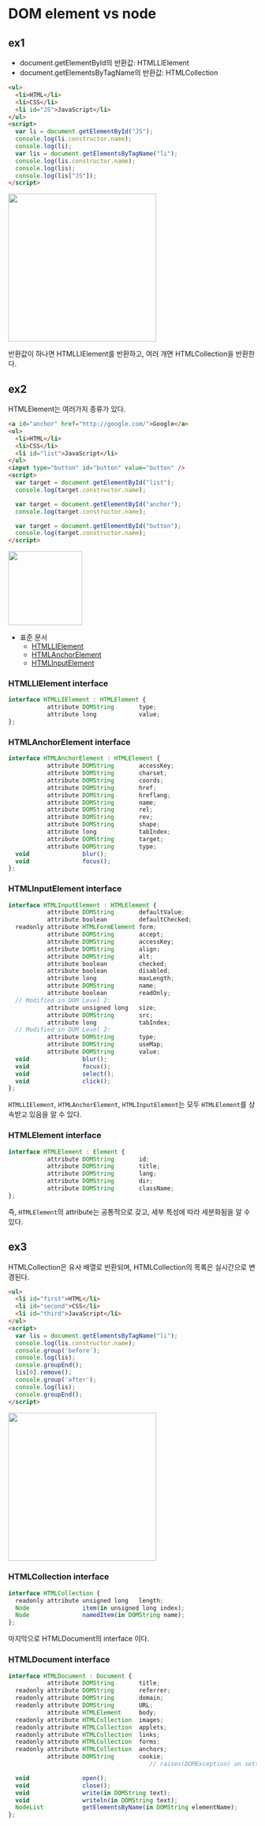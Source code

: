 # DOM element vs node

## ex1

- document.getElementById의 반환값: HTMLLIElement 
- document.getElementsByTagName의 반환값: HTMLCollection

```html
<ul>
  <li>HTML</li>
  <li>CSS</li>
  <li id="JS">JavaScript</li>
</ul>
<script>
  var li = document.getElementById("JS");
  console.log(li.constructor.name);
  console.log(li);
  var lis = document.getElementsByTagName("li");
  console.log(lis.constructor.name);
  console.log(lis);
  console.log(lis["JS"]);
</script>
```

<img src="https://user-images.githubusercontent.com/22424891/127809810-83bd0769-12b7-4dc9-95e7-7f32e9bd4bff.png" height="300px" />

반환값이 하나면 HTMLLIElement를 반환하고, 여러 개면 HTMLCollection을 반환한다.

## ex2

HTMLElement는 여러가지 종류가 있다.

```html
<a id="anchor" href="http://google.com/">Google</a>
<ul>
  <li>HTML</li>
  <li>CSS</li>
  <li id="list">JavaScript</li>
</ul>
<input type="button" id="button" value="button" />
<script>
  var target = document.getElementById("list");
  console.log(target.constructor.name);

  var target = document.getElementById("anchor");
  console.log(target.constructor.name);

  var target = document.getElementById("button");
  console.log(target.constructor.name); 
</script>
```

<img src="https://user-images.githubusercontent.com/22424891/127810390-2df43791-9c47-45ff-ae6a-aff9619258e0.png" height="150px" />

- 표준 문서
  - [HTMLLIElement](https://www.w3.org/TR/2003/REC-DOM-Level-2-HTML-20030109/html.html#ID-74680021) 
  - [HTMLAnchorElement](https://www.w3.org/TR/DOM-Level-2-HTML/html.html#ID-48250443) 
  - [HTMLInputElement](https://www.w3.org/TR/DOM-Level-2-HTML/html.html#ID-6043025)

### HTMLLIElement interface

```js
interface HTMLLIElement : HTMLElement {
           attribute DOMString       type;
           attribute long            value;
};
```

### HTMLAnchorElement interface

```js
interface HTMLAnchorElement : HTMLElement {
           attribute DOMString       accessKey;
           attribute DOMString       charset;
           attribute DOMString       coords;
           attribute DOMString       href;
           attribute DOMString       hreflang;
           attribute DOMString       name;
           attribute DOMString       rel;
           attribute DOMString       rev;
           attribute DOMString       shape;
           attribute long            tabIndex;
           attribute DOMString       target;
           attribute DOMString       type;
  void               blur();
  void               focus();
};
```

### HTMLInputElement interface

```js
interface HTMLInputElement : HTMLElement {
           attribute DOMString       defaultValue;
           attribute boolean         defaultChecked;
  readonly attribute HTMLFormElement form;
           attribute DOMString       accept;
           attribute DOMString       accessKey;
           attribute DOMString       align;
           attribute DOMString       alt;
           attribute boolean         checked;
           attribute boolean         disabled;
           attribute long            maxLength;
           attribute DOMString       name;
           attribute boolean         readOnly;
  // Modified in DOM Level 2:
           attribute unsigned long   size;
           attribute DOMString       src;
           attribute long            tabIndex;
  // Modified in DOM Level 2:
           attribute DOMString       type;
           attribute DOMString       useMap;
           attribute DOMString       value;
  void               blur();
  void               focus();
  void               select();
  void               click();
};
```

`HTMLLIElement`, `HTMLAnchorElement`, `HTMLInputElement`는 모두 `HTMLElement`를 상속받고 있음을 알 수 있다.

### HTMLElement interface

```js
interface HTMLElement : Element {
           attribute DOMString       id;
           attribute DOMString       title;
           attribute DOMString       lang;
           attribute DOMString       dir;
           attribute DOMString       className;
};
```

즉, `HTMLElement`의 attribute는 공통적으로 갖고, 세부 특성에 따라 세분화됨을 알 수 있다.

## ex3

HTMLCollection은 유사 배열로 반환되며, HTMLCollection의 목록은 실시간으로 변경된다.

```html
<ul>
  <li id="first">HTML</li>
  <li id="second">CSS</li>
  <li id="third">JavaScript</li>
</ul>
<script>
  var lis = document.getElementsByTagName("li");
  console.log(lis.constructor.name);
  console.group('before');
  console.log(lis);
  console.groupEnd();
  lis[0].remove();
  console.group('after');
  console.log(lis);
  console.groupEnd();
</script>
```

<img src="https://user-images.githubusercontent.com/22424891/127814375-bc391463-22bc-4a99-b93b-c81d420c1d7d.png" height="300px" />

### HTMLCollection interface

```js
interface HTMLCollection {
  readonly attribute unsigned long   length;
  Node               item(in unsigned long index);
  Node               namedItem(in DOMString name);
};
```

마지막으로 HTMLDocument의 interface 이다.

### HTMLDocument interface

```js
interface HTMLDocument : Document {
           attribute DOMString       title;
  readonly attribute DOMString       referrer;
  readonly attribute DOMString       domain;
  readonly attribute DOMString       URL;
           attribute HTMLElement     body;
  readonly attribute HTMLCollection  images;
  readonly attribute HTMLCollection  applets;
  readonly attribute HTMLCollection  links;
  readonly attribute HTMLCollection  forms;
  readonly attribute HTMLCollection  anchors;
           attribute DOMString       cookie;
                                        // raises(DOMException) on setting

  void               open();
  void               close();
  void               write(in DOMString text);
  void               writeln(in DOMString text);
  NodeList           getElementsByName(in DOMString elementName);
};
```